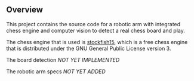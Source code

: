 ## Overview
This project contains the source code for a robotic arm with integrated chess engine and computer vision to detect a real chess board and play. 

The chess engine that is used is [stockfish15](https://stockfishchess.org), which is a free chess engine that is distributed under the GNU General Public License version 3.

The board detection *NOT YET IMPLEMENTED*

The robotic arm specs *NOT YET ADDED*


